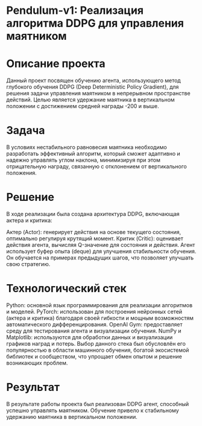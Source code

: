 # Pendulum-v1: Реализация алгоритма DDPG для управления маятником
# Описание проекта
Данный проект посвящен обучению агента, использующего метод глубокого обучения DDPG (Deep Deterministic Policy Gradient), для решения задачи управления маятником в непрерывном пространстве действий. Целью является удержание маятника в вертикальном положении с достижением средней награды -200 и выше.

# Задача
В условиях нестабильного равновесия маятника необходимо разработать эффективный алгоритм, который сможет адаптивно и надежно управлять углом наклона, минимизируя при этом отрицательную награду, связанную с отклонением от вертикального положения.

# Решение
В ходе реализации была создана архитектура DDPG, включающая актера и критика:

Актер (Actor): генерирует действия на основе текущего состояния, оптимально регулируя крутящий момент.
Критик (Critic): оценивает действия агента, вычисляя Q-значение для состояния и действия.
Агент использует буфер опыта (deque) для улучшения стабильности обучения. Он обучается на примерах предыдущих шагов, что позволяет улучшать свою стратегию.

# Технологический стек
Python: основной язык программирования для реализации алгоритмов и моделей.
PyTorch: использован для построения нейронных сетей (актера и критика) благодаря своей гибкости и мощным возможностям автоматического дифференцирования.
OpenAI Gym: предоставляет среду для тестирования агента и визуализации обучения.
NumPy и Matplotlib: используются для обработки данных и визуализации графиков наград и потерь.
Выбор данного стека был обусловлён его популярностью в области машинного обучения, богатой экосистемой библиотек и сообществом, что упрощает обмен опытом и решение возникающих проблем.

# Результат
В результате работы проекта был реализован DDPG агент, способный успешно управлять маятником. Обучение привело к стабильному удержанию маятника в вертикальном положении.
